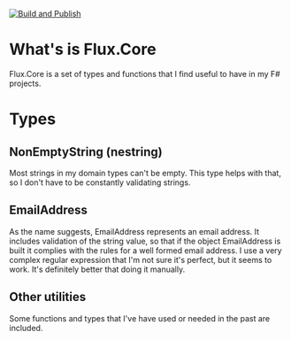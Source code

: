 [![Build and Publish](https://github.com/eacasanovaspedre/Flux.Core/actions/workflows/action-nuget.yml/badge.svg?branch=master)](https://github.com/eacasanovaspedre/Flux.Core/actions/workflows/action-nuget.yml)

# What's is Flux.Core

Flux.Core is a set of types and functions that I find useful to have in my F# projects.

# Types

## NonEmptyString (nestring)

Most strings in my domain types can't be empty. This type helps with that, so I don't have to be constantly validating strings.

## EmailAddress

As the name suggests, EmailAddress represents an email address. It includes validation of the string value, so that if the object EmailAddress is built it complies with the rules for a well formed email address. I use a very complex regular expression that I'm not sure it's perfect, but it seems to work. It's definitely better that doing it manually.

## Other utilities

Some functions and types that I've have used or needed in the past are included.